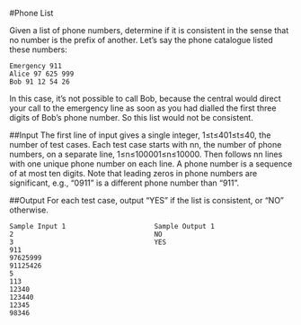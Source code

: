 #Phone List

Given a list of phone numbers, determine if it is consistent in the sense that no number is the prefix of another. Let’s say the phone catalogue listed these numbers:

```
Emergency 911
Alice 97 625 999
Bob 91 12 54 26
```


In this case, it’s not possible to call Bob, because the central would direct your call to the emergency line as soon as you had dialled the first three digits of Bob’s phone number. So this list would not be consistent.

##Input
The first line of input gives a single integer, 1≤t≤401≤t≤40, the number of test cases. Each test case starts with nn, the number of phone numbers, on a separate line, 1≤n≤100001≤n≤10000. Then follows nn lines with one unique phone number on each line. A phone number is a sequence of at most ten digits. Note that leading zeros in phone numbers are significant, e.g., “0911” is a different phone number than “911”.

##Output
For each test case, output “YES” if the list is consistent, or “NO” otherwise.

```
Sample Input 1						Sample Output 1
2                    				NO
3					 				YES
911
97625999
91125426
5
113
12340
123440
12345
98346
```